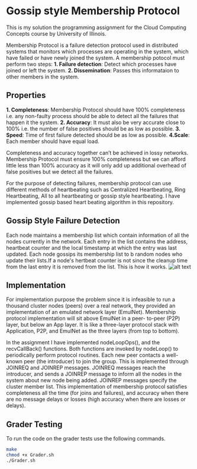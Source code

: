 # Gossip style Membership Protocol

This is my solution the programming assignment for the Cloud Computing Concepts course by University of Illinois.

Membership Protocol is a failure detection protocol used in distributed systems that monitors which processes are operating in the system, which have failed or have newly joined the system.
A membership potocol must perform two steps:
**1. Failure detection**: Detect which processes have joined or left the system.
**2. Dissemination**: Passes this informataion to other members in the system.

## Properties

**1. Completeness**: Membership Protocol should have 100% completeness i.e. any non-faulty process should be able to detect all the failures that happen it the system.
**2. Accuracy**: It must also be very accurate close to 100% i.e. the number of false positives should be as low as possible.
**3. Speed**: Time of first failure detected should be as low as possible.
**4.Scale**: Each member should have equal load. 

Completeness and accuracy together can’t be achieved in lossy networks. Membership Protocol must ensure 100% completeness but we can afford little less than 100% accuracy as it will only add up additional overhead of false positives but we detect all the failures.

For the purpose of detecting failures, membership protocol can use different methods of heartbeating such as Centralized Heartbeating,  Ring Heartbeating, All to all heartbeating or gossip style heartbeating. I have implemented gossip based heart beating algorithm in this repository.

## Gossip Style Failure Detection

Each node maintains a membership list which contain information of all the nodes currently in the network. Each entry in the list contains the address, heartbeat counter and the local timestamp at which the entry was last updated. Each node gossips its membership list to b random nodes who update their lists.If a node's hertbeat counter is not since the cleanup time from the last entry it is removed from the list. This is how it works.
![alt text]()

## Implementation

For implementation purpose the problem since it is infeasible to run a thousand cluster nodes (peers) over a real network, they provided an implementation of an emulated network layer (EmulNet). Membership protocol implementation will sit above EmulNet in a peer- to-peer (P2P) layer, but below an App layer. It is like a three-layer protocol stack with Application, P2P, and EmulNet as the three layers (from top to bottom).

In the assignment I have implemented nodeLoopOps(), and the recvCallBack() functions. Both functions are invoked by nodeLoop() to periodically perform protocol routines. Each new peer contacts a well-known peer (the introducer) to join the group. This is implemented through JOINREQ and JOINREP messages. JOINREQ messages reach the introducer, and sends a JOINREP message to inform all the nodes in the system about new node being added. JOINREP messages specify the
cluster member list.
This implementation of membership protocol satisfies completeness all the
time (for joins and failures), and accuracy when there are no message delays or losses (high accuracy when there are losses or delays).

## Grader Testing 

To run the code on the grader tests use the following commands.

```bash
make
chmod +x Grader.sh
./Grader.sh
```